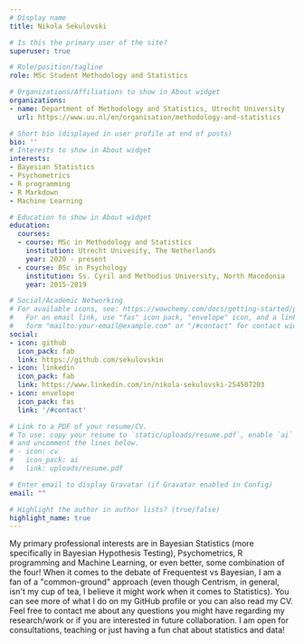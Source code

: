 ```yaml
---
# Display name
title: Nikola Sekulovski

# Is this the primary user of the site?
superuser: true

# Role/position/tagline
role: MSc Student Methodology and Statistics

# Organizations/Affiliations to show in About widget
organizations:
- name: Department of Methodology and Statistics, Utrecht University
  url: https://www.uu.nl/en/organisation/methodology-and-statistics

# Short bio (displayed in user profile at end of posts)
bio: ''
# Interests to show in About widget
interests:
- Bayesian Statistics
- Psychometrics
- R programming
- R Markdown
- Machine Learning

# Education to show in About widget
education:
  courses:
  - course: MSc in Methodology and Statistics
    institution: Utrecht Univesity, The Netherlands
    year: 2020 - present
  - course: BSc in Psychology
    institution: Ss. Cyril and Methodius University, North Macedonia
    year: 2015-2019

# Social/Academic Networking
# For available icons, see: https://wowchemy.com/docs/getting-started/page-builder/#icons
#   For an email link, use "fas" icon pack, "envelope" icon, and a link in the
#   form "mailto:your-email@example.com" or "/#contact" for contact widget.
social:
- icon: github
  icon_pack: fab
  link: https://github.com/sekulovskin
- icon: linkedin
  icon_pack: fab
  link: https://www.linkedin.com/in/nikola-sekulovski-254507203
- icon: envelope
  icon_pack: fas
  link: '/#contact'

# Link to a PDF of your resume/CV.
# To use: copy your resume to `static/uploads/resume.pdf`, enable `ai` icons in `params.toml`, 
# and uncomment the lines below.
# - icon: cv
#   icon_pack: ai
#   link: uploads/resume.pdf

# Enter email to display Gravatar (if Gravatar enabled in Config)
email: ""

# Highlight the author in author lists? (true/false)
highlight_name: true
---
```



My primary professional interests are in Bayesian Statistics (more specifically in Bayesian Hypothesis Testing), Psychometrics, R programming and Machine Learning, or even better, some combination of the four! When it comes to the debate of Frequentest vs Bayesian, I am a fan of a "common-ground" approach (even though Centrism, in general, isn't my cup of tea, I believe it might work when it comes to Statistics). You can see more of what I do on my GitHub profile or you can also read my CV. Feel free to contact me about any questions you might have regarding my research/work or if you are interested in future collaboration. I am open for consultations, teaching or just having a fun chat about statistics and data!
